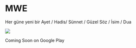 MWE
===

Her güne yeni bir Ayet / Hadis/ Sünnet / Güzel Söz / İsim / Dua

<img src = "http://i.imgur.com/fPN0e0t.png" />

Coming Soon on Google Play
